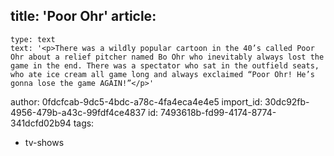 title: 'Poor Ohr'
article:
  -
    type: text
    text: '<p>There was a wildly popular cartoon in the 40’s called Poor Ohr about a relief pitcher named Bo Ohr who inevitably always lost the game in the end. There was a spectator who sat in the outfield seats, who ate ice cream all game long and always exclaimed “Poor Ohr! He’s gonna lose the game AGAIN!”</p>'
author: 0fdcfcab-9dc5-4bdc-a78c-4fa4eca4e4e5
import_id: 30dc92fb-4956-479b-a43c-99fdf4ce4837
id: 7493618b-fd99-4174-8774-341dcfd02b94
tags:
  - tv-shows
